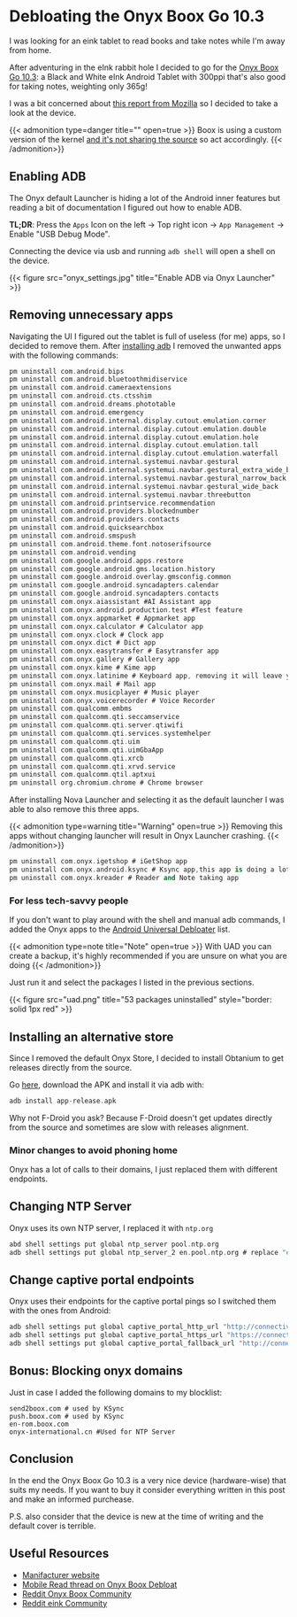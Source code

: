 # Debloating the Onyx Boox Go 10.3


I was looking for an eink tablet to read books and take notes while I'm away from home.

After adventuring in the eInk rabbit hole I decided to go for the [Onyx Boox Go 10.3](https://amzn.to/3SC2W6Z): a Black and White eInk Android Tablet with 300ppi that's also good for taking notes, weighting only 365g!

I was a bit concerned about [this report from Mozilla](https://foundation.mozilla.org/en/privacynotincluded/onyx-boox/) so I decided to take a look at the device.

{{< admonition type=danger title="" open=true >}}
Boox is using a custom version of the kernel [and it's not sharing the source](https://news.ycombinator.com/item?id=23735962) so act accordingly.
{{< /admonition>}}

## Enabling ADB
The Onyx default Launcher is hiding a lot of the Android inner features but reading a bit of documentation I figured out how to enable ADB.

__TL;DR__: Press the `Apps` Icon on the left -> Top right icon -> `App Management` -> Enable "USB Debug Mode".

Connecting the device via usb and running `adb shell` will open a shell on the device.


{{< figure src="onyx_settings.jpg" title="Enable ADB via Onyx Launcher" >}}


## Removing unnecessary apps
Navigating the UI I figured out the tablet is full of useless (for me) apps, so I decided to remove them.
After [installing adb](https://www.xda-developers.com/install-adb-windows-macos-linux/#how-to-set-up-adb-on-your-computer) I removed the unwanted apps with the following commands:

```adb
pm uninstall com.android.bips
pm uninstall com.android.bluetoothmidiservice
pm uninstall com.android.cameraextensions
pm uninstall com.android.cts.ctsshim
pm uninstall com.android.dreams.phototable
pm uninstall com.android.emergency
pm uninstall com.android.internal.display.cutout.emulation.corner
pm uninstall com.android.internal.display.cutout.emulation.double
pm uninstall com.android.internal.display.cutout.emulation.hole
pm uninstall com.android.internal.display.cutout.emulation.tall
pm uninstall com.android.internal.display.cutout.emulation.waterfall
pm uninstall com.android.internal.systemui.navbar.gestural
pm uninstall com.android.internal.systemui.navbar.gestural_extra_wide_back
pm uninstall com.android.internal.systemui.navbar.gestural_narrow_back
pm uninstall com.android.internal.systemui.navbar.gestural_wide_back
pm uninstall com.android.internal.systemui.navbar.threebutton
pm uninstall com.android.printservice.recommendation
pm uninstall com.android.providers.blockednumber
pm uninstall com.android.providers.contacts
pm uninstall com.android.quicksearchbox
pm uninstall com.android.smspush
pm uninstall com.android.theme.font.notoserifsource
pm uninstall com.android.vending
pm uninstall com.google.android.apps.restore
pm uninstall com.google.android.gms.location.history
pm uninstall com.google.android.overlay.gmsconfig.common
pm uninstall com.google.android.syncadapters.calendar
pm uninstall com.google.android.syncadapters.contacts
pm uninstall com.onyx.aiassistant #AI Assistant app
pm uninstall com.onyx.android.production.test #Test feature
pm uninstall com.onyx.appmarket # Appmarket app
pm uninstall com.onyx.calculator # Calculator app
pm uninstall com.onyx.clock # Clock app
pm uninstall com.onyx.dict # Dict app
pm uninstall com.onyx.easytransfer # Easytransfer app
pm uninstall com.onyx.gallery # Gallery app
pm uninstall com.onyx.kime # Kime app
pm uninstall com.onyx.latinime # Keyboard app, removing it will leave you with the Google Speech-to-text keyboard 
pm uninstall com.onyx.mail # Mail app
pm uninstall com.onyx.musicplayer # Music player
pm uninstall com.onyx.voicerecorder # Voice Recorder
pm uninstall com.qualcomm.embms
pm uninstall com.qualcomm.qti.seccamservice
pm uninstall com.qualcomm.qti.server.qtiwifi
pm uninstall com.qualcomm.qti.services.systemhelper
pm uninstall com.qualcomm.qti.uim
pm uninstall com.qualcomm.qti.uimGbaApp
pm uninstall com.qualcomm.qti.xrcb
pm uninstall com.qualcomm.qti.xrvd.service
pm uninstall com.qualcomm.qtil.aptxui
pm uninstall org.chromium.chrome # Chrome browser
```

After installing Nova Launcher and selecting it as the default launcher I was able to also remove this three apps.

{{< admonition type=warning title="Warning" open=true >}}
Removing this apps without changing launcher will result in Onyx Launcher crashing.
{{< /admonition>}}

```adb
pm uninstall com.onyx.igetshop # iGetShop app
pm uninstall com.onyx.android.ksync # Ksync app,this app is doing a lot of calls to Onyx servers
pm uninstall com.onyx.kreader # Reader and Note taking app
```


### For less tech-savvy people
If you don't want to play around with the shell and manual adb commands, I added the Onyx apps to the [Android Universal Debloater](https://github.com/Universal-Debloater-Alliance/universal-android-debloater-next-generation) list.

{{< admonition type=note title="Note" open=true >}}
With UAD you can create a backup, it's highly recommended if you are unsure on what you are doing
{{< /admonition>}}

Just run it and select the packages I listed in the previous sections.

{{< figure src="uad.png" title="53 packages uninstalled" style="border: solid 1px red" >}}


## Installing an alternative store
Since I removed the default Onyx Store, I decided to install Obtanium to get releases directly from the source.

Go [here](https://obtainium.imranr.dev/), download the APK and install it via adb with:

```adb
adb install app-release.apk
```

Why not F-Droid you ask? Because F-Droid doesn't get updates directly from the source and sometimes are slow with releases alignment.


### Minor changes to avoid phoning home
Onyx has a lot of calls to their domains, I just replaced them with different endpoints.

## Changing NTP Server
Onyx uses its own NTP server, I replaced it with `ntp.org`

```adb
abd shell settings put global ntp_server pool.ntp.org
adb shell settings put global ntp_server_2 en.pool.ntp.org # replace "en" with your local time
```

## Change captive portal endpoints
Onyx uses their endpoints for the captive portal pings so I switched them with the ones from Android:

```adb
adb shell settings put global captive_portal_http_url "http://connectivitycheck.android.com/generate_204"
adb shell settings put global captive_portal_https_url "https://connectivitycheck.android.com/generate_204"
adb shell settings put global captive_portal_fallback_url "http://connectivitycheck.gstatic.com/generate_204"
```

## Bonus: Blocking onyx domains
Just in case I added the following domains to my blocklist:

```
send2boox.com # used by KSync
push.boox.com # used by KSync
en-rom.boox.com
onyx-international.cn #Used for NTP Server
```

## Conclusion
In the end the Onyx Boox Go 10.3 is a very nice device (hardware-wise) that suits my needs.
If you want to buy it consider everything written in this post and make an informed purchease.

P.S. also consider that the device is new at the time of writing and the default cover is terrible.

## Useful Resources
- [Manifacturer website](https://www.boox.com/)
- [Mobile Read thread on Onyx Boox Debloat](https://www.mobileread.com/forums/showthread.php?t=349930)
- [Reddit Onyx Boox Community](https://www.reddit.com/r/Onyx_Boox/)
- [Reddit eink Community](https://www.reddit.com/r/eink)

